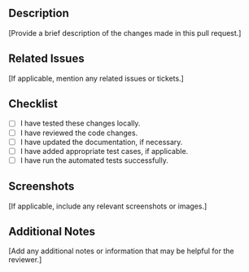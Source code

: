 ## Description

[Provide a brief description of the changes made in this pull request.]

## Related Issues

[If applicable, mention any related issues or tickets.]

## Checklist

- [ ] I have tested these changes locally.
- [ ] I have reviewed the code changes.
- [ ] I have updated the documentation, if necessary.
- [ ] I have added appropriate test cases, if applicable.
- [ ] I have run the automated tests successfully.

## Screenshots

[If applicable, include any relevant screenshots or images.]

## Additional Notes

[Add any additional notes or information that may be helpful for the reviewer.]
